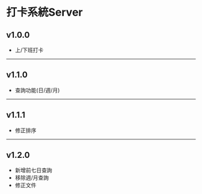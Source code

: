 # 打卡系統Server
## v1.0.0
- 上/下班打卡
---
## v1.1.0
- 查詢功能(日/週/月)
---
## v1.1.1
- 修正排序
---
## v1.2.0
- 新增前七日查詢
- 移除週/月查詢
- 修正文件
